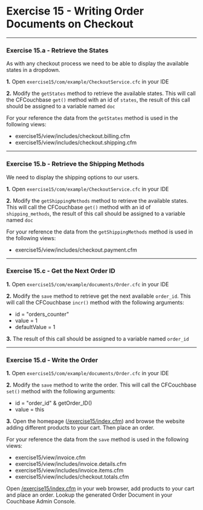 # Exercise 15 - Writing Order Documents on Checkout

---

### Exercise 15.a - Retrieve the States

As with any checkout process we need to be able to display the available states in a dropdown.

**1\.** Open `exercise15/com/example/CheckoutService.cfc` in your IDE

**2\.** Modify the `getStates` method to retrieve the available states. This will call the CFCouchbase `get()` method with an id of `states`, the result of this call should be assigned to a variable named `doc`

For your reference the data from the `getStates` method is used in the following views:

- exercise15/view/includes/checkout.billing.cfm
- exercise15/view/includes/checkout.shipping.cfm

---

### Exercise 15.b - Retrieve the Shipping Methods

We need to display the shipping options to our users.

**1\.** Open `exercise15/com/example/CheckoutService.cfc` in your IDE

**2\.** Modify the `getShippingMethods` method to retrieve the available states. This will call the CFCouchbase `get()` method with an id of `shipping_methods`, the result of this call should be assigned to a variable named `doc`

For your reference the data from the `getShippingMethods` method is used in the following views:

- exercise15/view/includes/checkout.payment.cfm

---

### Exercise 15.c - Get the Next Order ID

**1\.** Open `exercise15/com/example/documents/Order.cfc` in your IDE

**2\.** Modify the `save` method to retrieve get the next available `order_id`. This will call the CFCouchbase `incr()` method with the following arguments:

- id = "orders_counter"
- value = 1
- defaultValue = 1

**3\.** The result of this call should be assigned to a variable named `order_id`

---

### Exercise 15.d - Write the Order

**1\.** Open `exercise15/com/example/documents/Order.cfc` in your IDE

**2\.** Modify the `save` method to write the order. This will call the CFCouchbase `set()` method with the following arguments:

- id = "order_id" & getOrder_ID()
- value = this

**3\.** Open the homepage ([/exercise15/index.cfm](/exercise15/index.cfm)) and browse the website adding different products to your cart.  Then place an order.

For your reference the data from the `save` method is used in the following views:

- exercise15/view/invoice.cfm
- exercise15/view/includes/invoice.details.cfm
- exercise15/view/includes/invoice.items.cfm
- exercise15/view/includes/checkout.totals.cfm

Open [/exercise15/index.cfm](/exercise15/index.cfm) in your web browser, add products to your cart and place an order.  Lookup the generated Order Document in your Couchbase Admin Console.

